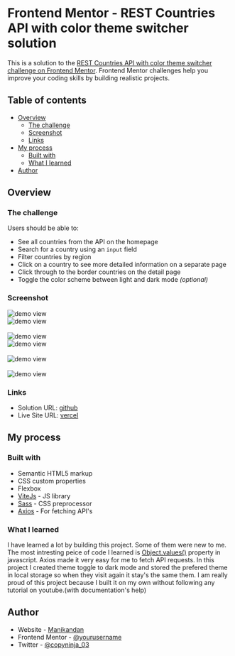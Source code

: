 # Frontend Mentor - REST Countries API with color theme switcher solution

This is a solution to the [REST Countries API with color theme switcher challenge on Frontend Mentor](https://www.frontendmentor.io/challenges/rest-countries-api-with-color-theme-switcher-5cacc469fec04111f7b848ca). Frontend Mentor challenges help you improve your coding skills by building realistic projects.

## Table of contents

-   [Overview](#overview)
    -   [The challenge](#the-challenge)
    -   [Screenshot](#screenshot)
    -   [Links](#links)
-   [My process](#my-process)
    -   [Built with](#built-with)
    -   [What I learned](#what-i-learned)
-   [Author](#author)

## Overview

### The challenge

Users should be able to:

-   See all countries from the API on the homepage
-   Search for a country using an `input` field
-   Filter countries by region
-   Click on a country to see more detailed information on a separate page
-   Click through to the border countries on the detail page
-   Toggle the color scheme between light and dark mode _(optional)_

### Screenshot

<img src='./images/homePage(Light).png' alt='demo view' />
<br/>
<img src='./images/homePage(dark).png' alt='demo view' />

<br/>
<br/>

<img src='./images/detailedView(dark).png' alt='demo view' />
<br/>
<img src='./images/detailedView(light).png' alt='demo view' />

<br/>
<br/>

<img  src='./images/ipad.png' alt='demo view' />
<br/>
<br/>

<img style='max-width: 450px' src='./images/MotoG4.png' alt='demo view' />
<br/>

### Links

-   Solution URL: [github](https://github.com/mani-cmd/where-in-the-world)
-   Live Site URL: [vercel](https://where-in-the-world-mani-cmd.vercel.app/)

## My process

### Built with

-   Semantic HTML5 markup
-   CSS custom properties
-   Flexbox
-   [ViteJs](https://vitejs.dev/) - JS library
-   [Sass](https://sass-lang.com/) - CSS preprocessor
-   [Axios](https://axios-http.com/docs/intro) - For fetching API's

### What I learned

I have learned a lot by building this project. Some of them were new to me. The most intresting peice of code I learned is [Object.values()](https://devdocs.io/javascript/global_objects/object/values) property in javascript. Axios made it very easy for me to fetch API requests. In this project I created theme toggle to dark mode and stored the prefered theme in local storage so when they visit again it stay's the same them. I am really proud of this project because I built it on my own without following any tutorial on youtube.(with documentation's help)


## Author

-   Website - [Manikandan](https://mani-cmd.github.io)
-   Frontend Mentor - [@yourusername](https://www.frontendmentor.io/profile/mani-cmd)
-   Twitter - [@copyninja_03](https://www.twitter.com/copyninja_03)
